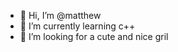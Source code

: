 - 👋 Hi, I’m @matthew
- 🌱 I’m currently learning c++
- 💞️ I’m looking for a cute and nice gril

<!---
m-a-t-t-h-e-w-b-u-s-h/m-a-t-t-h-e-w-b-u-s-h is ✨ special ✨ 
--->
